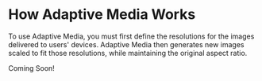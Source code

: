 # How Adaptive Media Works

To use Adaptive Media, you must first define the resolutions for the images delivered to users' devices. Adaptive Media then generates new images scaled to fit those resolutions, while maintaining the original aspect ratio.

Coming Soon!
